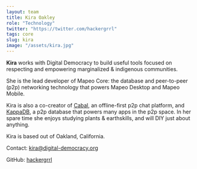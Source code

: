 ```yaml
---
layout: team
title: Kira Oakley
role: "Technology"
twitter: "https://twitter.com/hackergrrl"
tags: core
slug: kira
image: "/assets/kira.jpg"
---
```


**Kira** works with Digital Democracy to build useful tools focused on
respecting and empowering marginalized & indigenous communities.

She is the lead developer of Mapeo Core: the database and peer-to-peer (p2p)
networking technology that powers Mapeo Desktop and Mapeo Mobile.

Kira is also a co-creator of [Cabal](https://cabal.chat), an offline-first p2p
chat platform, and [KappaDB](https://github.com/kappa-db), a p2p database that
powers many apps in the p2p space. In her spare time she enjoys studying plants
& earthskills, and will DIY just about anything.

Kira is based out of Oakland, California.

Contact: [kira@digital-democracy.org](mailto:kira@digital-democracy.org)

GitHub: [hackergrrl](https://github.com/noffle)
